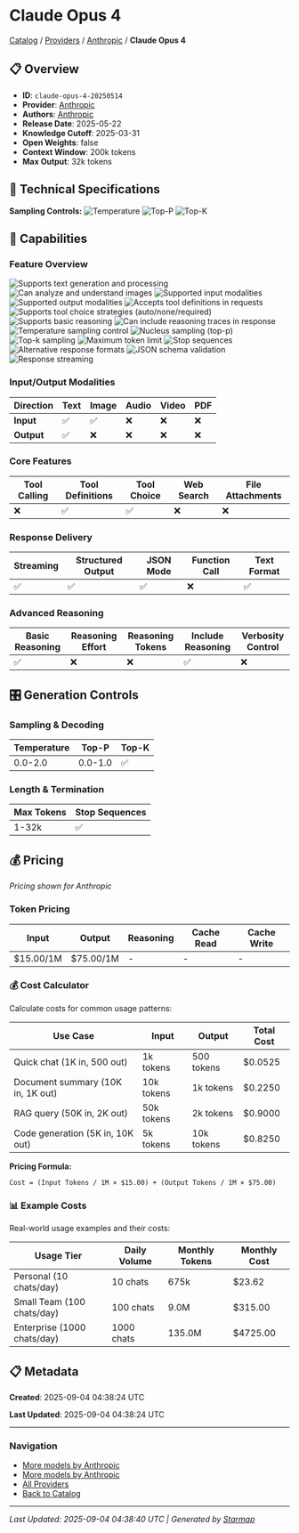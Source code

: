 # Claude Opus 4
  
[Catalog](../../../..) / [Providers](../../..) / [Anthropic](../..) / **Claude Opus 4**


## 📋 Overview
  
- **ID**: `claude-opus-4-20250514`
- **Provider**: [Anthropic](../)
- **Authors**: [Anthropic](../../../authors/anthropic/)
- **Release Date**: 2025-05-22
- **Knowledge Cutoff**: 2025-03-31
- **Open Weights**: false
- **Context Window**: 200k tokens
- **Max Output**: 32k tokens
  
## 🔬 Technical Specifications
  
**Sampling Controls:** ![Temperature](https://img.shields.io/badge/temperature-supported-red) ![Top-P](https://img.shields.io/badge/top__p-supported-red) ![Top-K](https://img.shields.io/badge/top__k-supported-orange)
  
  
## 🎯 Capabilities
  
### Feature Overview
  
![Supports text generation and processing](https://img.shields.io/badge/text-✓-blue) ![Can analyze and understand images](https://img.shields.io/badge/vision-✓-purple) ![Supported input modalities](https://img.shields.io/badge/input-text,image-teal) ![Supported output modalities](https://img.shields.io/badge/output-text-cyan) ![Accepts tool definitions in requests](https://img.shields.io/badge/tools-✓-yellow) ![Supports tool choice strategies (auto/none/required)](https://img.shields.io/badge/tool__choice-✓-yellow) ![Supports basic reasoning](https://img.shields.io/badge/reasoning-✓-lime) ![Can include reasoning traces in response](https://img.shields.io/badge/include__reasoning-✓-lime) ![Temperature sampling control](https://img.shields.io/badge/temperature-core-red) ![Nucleus sampling (top-p)](https://img.shields.io/badge/top__p-core-red) ![Top-k sampling](https://img.shields.io/badge/top__k-advanced-orange) ![Maximum token limit](https://img.shields.io/badge/max__tokens-core-blue) ![Stop sequences](https://img.shields.io/badge/stop-core-blue) ![Alternative response formats](https://img.shields.io/badge/format__response-✓-cyan) ![JSON schema validation](https://img.shields.io/badge/structured__outputs-✓-cyan) ![Response streaming](https://img.shields.io/badge/streaming-✓-cyan)
  
  
### Input/Output Modalities
  
| Direction | Text | Image | Audio | Video | PDF |
|---------|---------|---------|---------|---------|---------|
| **Input** | ✅ | ✅ | ❌ | ❌ | ❌ |
| **Output** | ✅ | ❌ | ❌ | ❌ | ❌ |

  
### Core Features
  
| Tool Calling | Tool Definitions | Tool Choice | Web Search | File Attachments |
|---------|---------|---------|---------|---------|
| ❌ | ✅ | ✅ | ❌ | ❌ |

  
### Response Delivery
  
| Streaming | Structured Output | JSON Mode | Function Call | Text Format |
|---------|---------|---------|---------|---------|
| ✅ | ✅ | ✅ | ❌ | ✅ |

  
### Advanced Reasoning
  
| Basic Reasoning | Reasoning Effort | Reasoning Tokens | Include Reasoning | Verbosity Control |
|---------|---------|---------|---------|---------|
| ✅ | ❌ | ❌ | ✅ | ❌ |

  
## 🎛️ Generation Controls
  
### Sampling & Decoding
  
| Temperature | Top-P | Top-K |
|---------|---------|---------|
| 0.0-2.0 | 0.0-1.0 | ✅ |

  
### Length & Termination
  
| Max Tokens | Stop Sequences |
|---------|---------|
| 1-32k | ✅ |

  
## 💰 Pricing
  
*Pricing shown for Anthropic*
  
  
### Token Pricing
  
| Input | Output | Reasoning | Cache Read | Cache Write |
|---------|---------|---------|---------|---------|
| $15.00/1M | $75.00/1M | - | - | - |

  
### 💰 Cost Calculator
  
Calculate costs for common usage patterns:
  
  
| Use Case | Input | Output | Total Cost |
|---------|---------|---------|---------|
| Quick chat (1K in, 500 out) | 1k tokens | 500 tokens | $0.0525 |
| Document summary (10K in, 1K out) | 10k tokens | 1k tokens | $0.2250 |
| RAG query (50K in, 2K out) | 50k tokens | 2k tokens | $0.9000 |
| Code generation (5K in, 10K out) | 5k tokens | 10k tokens | $0.8250 |

  
**Pricing Formula:**
  
```
Cost = (Input Tokens / 1M × $15.00) + (Output Tokens / 1M × $75.00)
```
  
### 📊 Example Costs
  
Real-world usage examples and their costs:
  
  
| Usage Tier | Daily Volume | Monthly Tokens | Monthly Cost |
|---------|---------|---------|---------|
| Personal (10 chats/day) | 10 chats | 675k | $23.62 |
| Small Team (100 chats/day) | 100 chats | 9.0M | $315.00 |
| Enterprise (1000 chats/day) | 1000 chats | 135.0M | $4725.00 |

  
## 📋 Metadata
  
**Created**: 2025-09-04 04:38:24 UTC
  
**Last Updated**: 2025-09-04 04:38:24 UTC
  
  
---
  
  
### Navigation

- [More models by Anthropic](../)
- [More models by Anthropic](../../../../authors/anthropic/)
- [All Providers](../../../../providers)
- [Back to Catalog](../../../..)


---
_Last Updated: 2025-09-04 04:38:40 UTC | Generated by [Starmap](https://github.com/agentstation/starmap)_

